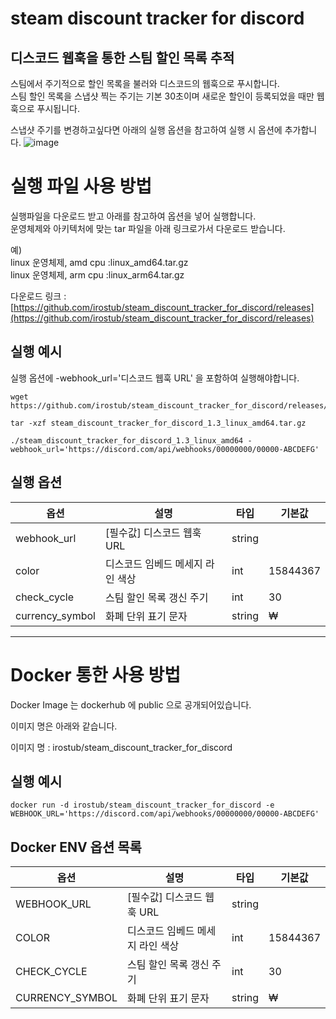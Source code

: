 
# steam discount tracker for discord 
## 디스코드 웹훅을 통한 스팀 할인 목록 추적
스팀에서 주기적으로 할인 목록을 불러와 디스코드의 웹훅으로 푸시합니다.  
스팀 할인 목록을 스냅샷 찍는 주기는 기본 30초이며 새로운 할인이 등록되었을 때만 웹훅으로 푸시됩니다.

스냅샷 주기를 변경하고싶다면 아래의 실행 옵션을 참고하여 실행 시 옵션에 추가합니다.
![image](https://github.com/irostub/steam_discount_tracker_for_discord/assets/61470181/3265d622-30f7-4bd1-827c-f32d9b63cfcd)

# 실행 파일 사용 방법
실행파일을 다운로드 받고 아래를 참고하여 옵션을 넣어 실행합니다.  
운영체제와 아키텍처에 맞는 tar 파일을 아래 링크로가서 다운로드 받습니다.

예)   
linux 운영체제, amd cpu :linux_amd64.tar.gz  
linux 운영체제, arm cpu :linux_arm64.tar.gz

다운로드 링크 : [https://github.com/irostub/steam_discount_tracker_for_discord/releases](https://github.com/irostub/steam_discount_tracker_for_discord/releases)



## 실행 예시
실행 옵션에 -webhook_url='디스코드 웹훅 URL' 을 포함하여 실행해야합니다.
```shell
wget https://github.com/irostub/steam_discount_tracker_for_discord/releases/download/1.3/steam_discount_tracker_for_discord_1.3_linux_amd64.tar.gz

tar -xzf steam_discount_tracker_for_discord_1.3_linux_amd64.tar.gz

./steam_discount_tracker_for_discord_1.3_linux_amd64 -webhook_url='https://discord.com/api/webhooks/00000000/00000-ABCDEFG'
```

## 실행 옵션
| 옵션  | 설명                  | 타입     | 기본값 |
|-----|---------------------|--------|----|
| webhook_url | \[필수값\] 디스코드 웹훅 URL | string |  |
| color | 디스코드 임베드 메세지 라인 색상  | int    |  15844367  |
| check_cycle | 스팀 할인 목록 갱신 주기      | int    |  30  |
| currency_symbol | 화폐 단위 표기 문자         | string |  ₩  |


---
# Docker 통한 사용 방법
Docker Image 는 dockerhub 에 public 으로 공개되어있습니다.  

이미지 명은 아래와 같습니다.

이미지 명 : irostub/steam_discount_tracker_for_discord

## 실행 예시
```shell
docker run -d irostub/steam_discount_tracker_for_discord -e WEBHOOK_URL='https://discord.com/api/webhooks/00000000/00000-ABCDEFG'
```

## Docker ENV 옵션 목록
| 옵션  | 설명                  | 타입     | 기본값 |
|-----|---------------------|--------|----|
| WEBHOOK_URL | \[필수값\] 디스코드 웹훅 URL | string |  |
| COLOR | 디스코드 임베드 메세지 라인 색상  | int    |  15844367  |
| CHECK_CYCLE | 스팀 할인 목록 갱신 주기      | int    |  30  |
| CURRENCY_SYMBOL | 화폐 단위 표기 문자         | string |  ₩  |
